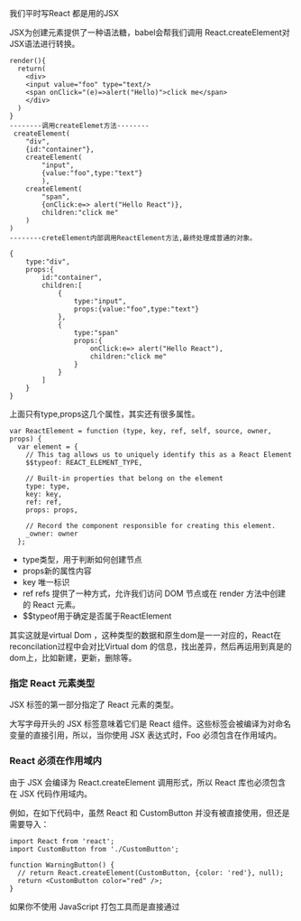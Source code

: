 我们平时写React 都是用的JSX

JSX为创建元素提供了一种语法糖，babel会帮我们调用 React.createElement对JSX语法进行转换。


```
render(){
  return(
    <div>
    <input value="foo" type="text/>
    <span onClick="(e)=>alert("Hello)">click me</span>
    </div>
  )
}
--------调用createElemet方法--------
 createElement(
    "div",
    {id:"container"},
    createElement(
        "input",
        {value:"foo",type:"text"}
        ),
    createElement(
        "span",
        {onClick:e=> alert("Hello React")},
        children:"click me"
    ) 
)
--------creteElement内部调用ReactElement方法,最终处理成普通的对象。

{
    type:"div",
    props:{
        id:"container",
        children:[
            {
                type:"input",
                props:{value:"foo",type:"text"}
            },
            {
                type:"span"
                props:{
                    onClick:e=> alert("Hello React"),
                    children:"click me"
                }
            }
        ]
    }
}
```

上面只有type,props这几个属性，其实还有很多属性。


```
var ReactElement = function (type, key, ref, self, source, owner, props) {
  var element = {
    // This tag allows us to uniquely identify this as a React Element
    $$typeof: REACT_ELEMENT_TYPE,

    // Built-in properties that belong on the element
    type: type,
    key: key,
    ref: ref,
    props: props,

    // Record the component responsible for creating this element.
    _owner: owner
  };
```

- type类型，用于判断如何创建节点
- props新的属性内容
- key 唯一标识
- ref refs 提供了一种方式，允许我们访问 DOM 节点或在 render 方法中创建的 React 元素。
- $$typeof用于确定是否属于ReactElement

其实这就是virtual Dom ，这种类型的数据和原生dom是一一对应的，React在reconcilation过程中会对比Virtual dom 的信息，找出差异，然后再运用到真是的dom上，比如新建，更新，删除等。


### 指定 React 元素类型
JSX 标签的第一部分指定了 React 元素的类型。

大写字母开头的 JSX 标签意味着它们是 React 组件。这些标签会被编译为对命名变量的直接引用，所以，当你使用 JSX <Foo /> 表达式时，Foo 必须包含在作用域内。

### React 必须在作用域内

由于 JSX 会编译为 React.createElement 调用形式，所以 React 库也必须包含在 JSX 代码作用域内。

例如，在如下代码中，虽然 React 和 CustomButton 并没有被直接使用，但还是需要导入：
```
import React from 'react';
import CustomButton from './CustomButton';

function WarningButton() {
  // return React.createElement(CustomButton, {color: 'red'}, null);
  return <CustomButton color="red" />;
}
```
如果你不使用 JavaScript 打包工具而是直接通过 <script> 标签加载 React，则必须将 React 挂载到全局变量中。


